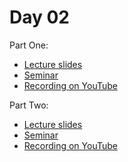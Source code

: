 # Day 02

Part One:
* [Lecture slides](https://docs.google.com/presentation/d/1CH_NgWOjzbUCbp3pPA82SynUNl4Nk5c6CKwWx-e8hZI/edit?usp=sharing)
* [Seminar](Seminar_Models_and_Pipeline.ipynb)
* [Recording on YouTube](https://youtu.be/3EDUGwWxZFw)

Part Two:
* [Lecture slides](Lecture_Slides_RNN-LSTM.pdf)
* [Seminar](Seminar_RNN-LSTM.ipynb)
* [Recording on YouTube](https://youtu.be/1X_hZjJ95kc)

